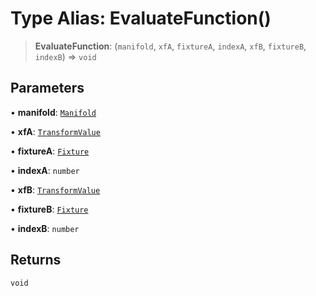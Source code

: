 # Type Alias: EvaluateFunction()

> **EvaluateFunction**: (`manifold`, `xfA`, `fixtureA`, `indexA`, `xfB`, `fixtureB`, `indexB`) => `void`

## Parameters

• **manifold**: [`Manifold`](../classes/Manifold)

• **xfA**: [`TransformValue`](TransformValue)

• **fixtureA**: [`Fixture`](../classes/Fixture)

• **indexA**: `number`

• **xfB**: [`TransformValue`](TransformValue)

• **fixtureB**: [`Fixture`](../classes/Fixture)

• **indexB**: `number`

## Returns

`void`
